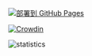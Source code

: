 [![部署到 GitHub Pages](https://github.com/danyow/danyow/actions/workflows/deploy.yml/badge.svg)](https://github.com/danyow/danyow/actions/workflows/deploy.yml)

[![Crowdin](https://badges.crowdin.net/danyow/localized.svg)](https://crowdin.com/project/danyow)

![statistics](https://github-readme-stats.vercel.app/api?username=danyow&include_all_commits=true)
